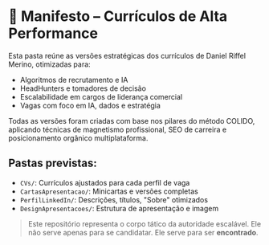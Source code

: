 # 📄 Manifesto – Currículos de Alta Performance

Esta pasta reúne as versões estratégicas dos currículos de Daniel Riffel Merino, otimizadas para:

- Algoritmos de recrutamento e IA
- HeadHunters e tomadores de decisão
- Escalabilidade em cargos de liderança comercial
- Vagas com foco em IA, dados e estratégia

Todas as versões foram criadas com base nos pilares do método COLIDO, aplicando técnicas de magnetismo profissional, SEO de carreira e posicionamento orgânico multiplataforma.

## Pastas previstas:
- `CVs/`: Currículos ajustados para cada perfil de vaga
- `CartasApresentacao/`: Minicartas e versões completas
- `PerfilLinkedIn/`: Descrições, títulos, "Sobre" otimizados
- `DesignApresentacoes/`: Estrutura de apresentação e imagem

> Este repositório representa o corpo tático da autoridade escalável.
> Ele não serve apenas para se candidatar. Ele serve para ser **encontrado**.
